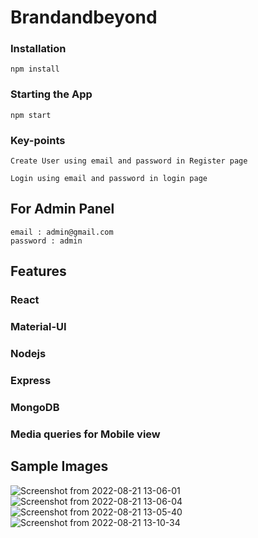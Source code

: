 # Brandandbeyond

### Installation

    npm install

### Starting the App

    npm start

### Key-points
    Create User using email and password in Register page
    
    Login using email and password in login page

## For Admin Panel 
    email : admin@gmail.com
    password : admin

## Features

### React
### Material-UI
### Nodejs
### Express
### MongoDB
### Media queries for Mobile view

## Sample Images
![Screenshot from 2022-08-21 13-06-01](https://user-images.githubusercontent.com/95909861/185780881-72b7de49-76cb-4a9a-95eb-f5d538a3e345.png)
![Screenshot from 2022-08-21 13-06-04](https://user-images.githubusercontent.com/95909861/185780882-a7666dd6-637e-405e-b0f9-012cd59340b5.png)
![Screenshot from 2022-08-21 13-05-40](https://user-images.githubusercontent.com/95909861/185780885-8ac6ecf8-68d6-4f44-8548-37bebbb67399.png)
![Screenshot from 2022-08-21 13-10-34](https://user-images.githubusercontent.com/95909861/185780959-2291cc70-13a8-43f2-ae4a-169ea7349d16.png)


